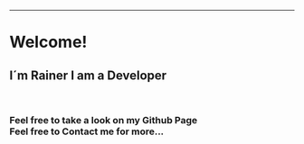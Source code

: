 ---
<h1>Welcome!</h1>

<h2>I´m Rainer I am a Developer</h2>
<br>
<h3> Feel free to take a look on my Github Page 
<br>
Feel free to Contact me for more...
</h3>  


